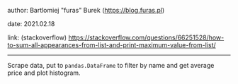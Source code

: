 author: Bartlomiej "furas" Burek (https://blog.furas.pl)

date: 2021.02.18

link: (stackoverflow) https://stackoverflow.com/questions/66251528/how-to-sum-all-appearances-from-list-and-print-maximum-value-from-list/

---

Scrape data, put to `pandas.DataFrame` to filter by name and get average price and plot histogram.


